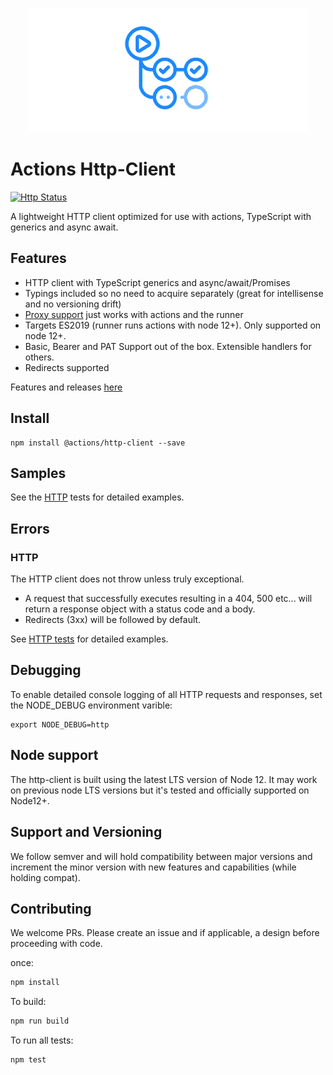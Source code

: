
<p align="center">
  <img src="actions.png">
</p>

# Actions Http-Client

[![Http Status](https://github.com/actions/http-client/workflows/http-tests/badge.svg)](https://github.com/actions/http-client/actions)

A lightweight HTTP client optimized for use with actions, TypeScript with generics and async await.

## Features

- HTTP client with TypeScript generics and async/await/Promises
- Typings included so no need to acquire separately (great for intellisense and no versioning drift)
- [Proxy support](https://help.github.com/en/actions/automating-your-workflow-with-github-actions/about-self-hosted-runners#using-a-proxy-server-with-self-hosted-runners) just works with actions and the runner
- Targets ES2019 (runner runs actions with node 12+).  Only supported on node 12+.
- Basic, Bearer and PAT Support out of the box.  Extensible handlers for others.
- Redirects supported

Features and releases [here](./RELEASES.md)

## Install

```
npm install @actions/http-client --save
```

## Samples

See the [HTTP](./__tests__) tests for detailed examples.

## Errors

### HTTP

The HTTP client does not throw unless truly exceptional.

- A request that successfully executes resulting in a 404, 500 etc... will return a response object with a status code and a body.
- Redirects (3xx) will be followed by default.

See [HTTP tests](./__tests__) for detailed examples.

## Debugging

To enable detailed console logging of all HTTP requests and responses, set the NODE_DEBUG environment varible:

```
export NODE_DEBUG=http
```

## Node support

The http-client is built using the latest LTS version of Node 12. It may work on previous node LTS versions but it's tested and officially supported on Node12+.

## Support and Versioning

We follow semver and will hold compatibility between major versions and increment the minor version with new features and capabilities (while holding compat).

## Contributing

We welcome PRs.  Please create an issue and if applicable, a design before proceeding with code.

once:

```bash
npm install
```

To build:

```bash
npm run build
```

To run all tests:

```bash
npm test
```
